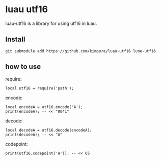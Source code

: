# luau utf16

luau-utf16 is a library for using utf16 in luau.

## Install
```
git submodule add https://github.com/kimpure/luau-utf16 lune-utf16
```


## how to use

require:
```luau
local utf16 = require('path');
```

encode:
```luau
local encodeA = utf16.encode('A');
print(encodeA); -- << "0041"
```

decode:
```luau
local decodeA = utf16.decode(encodeA);
print(decodeA); -- << "A"
```

codepoint:
```luau
print(utf16.codepoint('A')); -- << 65
```


